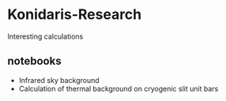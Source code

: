 # Konidaris-Research
Interesting calculations

## notebooks
* Infrared sky background
* Calculation of thermal background on cryogenic slit unit bars
